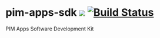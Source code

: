 # pim-apps-sdk ![](https://img.shields.io/badge/version-0.1.9-blue.svg) [![Build Status](https://travis-ci.org/paulvollmer/pim-apps-sdk.svg?branch=master)](https://travis-ci.org/paulvollmer/pim-apps-sdk)

PIM Apps Software Development Kit

